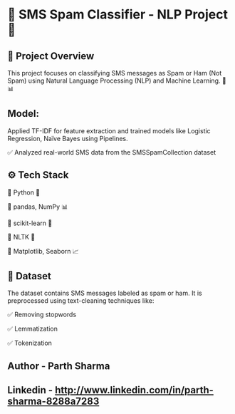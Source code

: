 # 📩 SMS Spam Classifier - NLP Project 🚀
## 📌 Project Overview
This project focuses on classifying SMS messages as Spam or Ham (Not Spam) using Natural Language Processing (NLP) and Machine Learning. 🧠📊

## Model:
Applied TF-IDF for feature extraction and trained models like Logistic Regression, Naïve Bayes using Pipelines.

✅ Analyzed real-world SMS data from the SMSSpamCollection dataset

## ⚙️ Tech Stack
🔹 Python 🐍

🔹 pandas, NumPy 📊

🔹 scikit-learn 🤖

🔹 NLTK 📝

🔹 Matplotlib, Seaborn 📈

## 📂 Dataset
The dataset contains SMS messages labeled as spam or ham. It is preprocessed using text-cleaning techniques like:

✅ Removing stopwords

✅ Lemmatization

✅ Tokenization

## Author - Parth Sharma
## Linkedin - http://www.linkedin.com/in/parth-sharma-8288a7283
